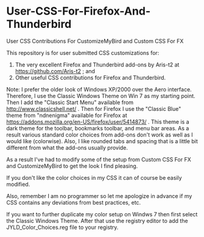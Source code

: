 # User-CSS-For-Firefox-And-Thunderbird
User CSS Contributions For CustomizeMyBird and Custom CSS For FX

This repository is for user submitted CSS customizations for:
1.  The very excellent Firefox and Thunderbird add-ons by Aris-t2 at https://github.com/Aris-t2 ; and
2.  Other useful CSS contributions for Firefox and Thunderbird.

Note:  I prefer the older look of Windows XP/2000 over the Aero interface.  Therefore, I use the Classic Windows Theme on Win 7 as my starting point.  Then I add the "Classic Start Menu" available from http://www.classicshell.net/ .  Then for Firefox I use the "Classic Blue" theme from "ndnenigma" available for Firefox at https://addons.mozilla.org/en-US/firefox/user/5414873/ .  This theme is a dark theme for the toolbar, bookmarks toolbar, and menu bar areas.  As a result various standard color choices from add-ons don't work as well as I would like (colorwise).  Also, I like rounded tabs and spacing that is a little bit different from what the add-ons usually provide.

As a result I've had to modify some of the setup from Custom CSS For FX and CustomizeMyBird to get the look I find pleasing.

If you don't like the color choices in my CSS it can of course be easily modified.

Also, remember I am no programmer so let me apologize in advance if my CSS contains any deviations from best practices, etc.

If you want to further duplicate my color setup on Windws 7 then first select the Classic Windows Theme.  After that use the registry editor to add the JYLD_Color_Choices.reg file to your registry.
